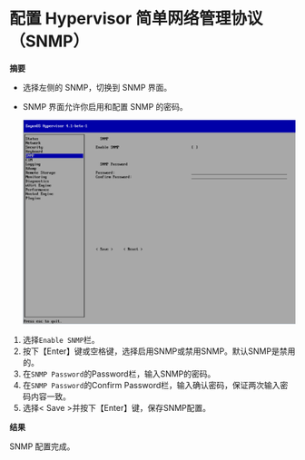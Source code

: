 # 配置 Hypervisor 简单网络管理协议（SNMP）

**摘要**

* 选择左侧的 SNMP，切换到 SNMP 界面。 
* SNMP 界面允许你启用和配置 SNMP 的密码。

  ![node_SNMP](../images/node_SNMP.png)

1. 选择`Enable SNMP`栏。
2. 按下【Enter】键或空格键，选择启用SNMP或禁用SNMP。默认SNMP是禁用的。
3. 在`SNMP Password`的Password栏，输入SNMP的密码。
4. 在`SNMP Password`的Confirm Password栏，输入确认密码，保证两次输入密码内容一致。
5. 选择< Save >并按下【Enter】键，保存SNMP配置。

**结果**

SNMP 配置完成。

